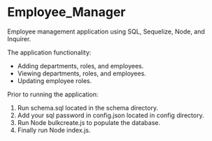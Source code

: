 # Employee_Manager 

Employee management application using SQL, Sequelize, Node, and Inquirer.

The application functionality:

 * Adding departments, roles, and employees.
 * Viewing departments, roles, and employees.
 * Updating employee roles.

Prior to running the application:

1. Run schema.sql located in the schema directory.
2. Add your sql password in config.json located in config directory.
3. Run Node bulkcreate.js to populate the database. 
4. Finally run Node index.js.